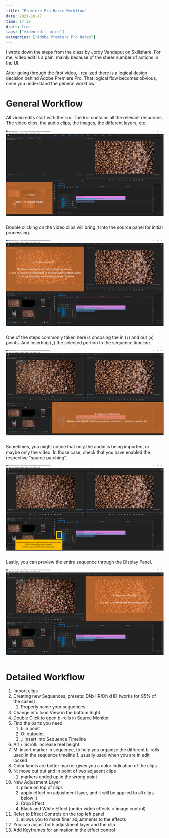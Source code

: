 ```yaml
---
title: "Premiere Pro Basic Workflow"
date: 2021-10-17
time: 17:39
draft: true
tags: ["video edit notes"]
categories: ["Adobe Premiere Pro Notes"]
---
```


I wrote down the steps from the class by Jordy Vandeput on Skillshare. 
For me, video edit is a pain, mainly because of the sheer number of actions in the UI.

After going through the first video, I realized there is a logical design decision behind Adobe Premiere Pro.
That logical flow becomes obvious, once you understand the general workflow.

# General Workflow
All video edits start with the `bin`. The `bin` contains all the relevant resources. The video clips, the audio clips, the images, the different layers, etc. 

![](bin.png)

Double clicking on the video clips will bring it into the source panel for initial processing. 

![](source.png)

One of the steps commonly taken here is choosing the in (`i`)  and out (`o`) points. And inserting (`,`) the selected portion to the sequence timeline. 

![](sequence_timeline.png)

Sometimes, you might notice that only the audio is being imported, or maybe only the video. In those case, check that you have enabled the respective "source patching".

![](troubleshoot_source_insertion.png)

Lastly, you can preview the entire sequence through the Display Panel.

![](sequence_display.png)

# Detailed Workflow
1. Import clips
2. Creating new Sequences, presets: DNxHR/DNxHD (works for 95% of the cases)
	1. Properly name your sequences
3. Change into Icon View in the bottom Right
4. Double Click to open b-rolls in Source Monitor
5. Find the parts you need
	1. I: in point
	2. O: outpoint
	3. ,: insert into Sequence Timeline
6. Alt + Scroll: increase reel height
7. M: insert marker in sequence, to help you organize the different b-rolls used in the sequence timeline
		1. usually used when you are in edit locked
8. Color labels are better marker gives you a color indication of the clips
9. N: move out put and in point of two adjacent clips
	1. markers ended up in the wrong point
10. New Adjustment Layer
	1. place on top of clips
	2. apply effect on adjustment layer, and it will be applied to all clips below it
	3. Crop Effect
	4. Black and White Effect (under video effects > image control)
11. Refer to Effect Controls on the top left panel
	1. allows you to make finer adjustments to the effects
12. You can adjust both adjustment layer and the clip
13. Add Keyframes for animation in the effect control
